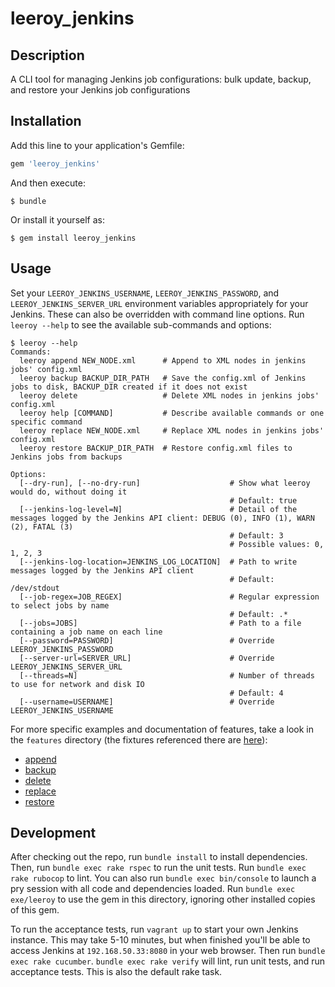 # leeroy_jenkins

## Description
A CLI tool for managing Jenkins job configurations: bulk update, backup, and restore your Jenkins job configurations

## Installation

Add this line to your application's Gemfile:

```ruby
gem 'leeroy_jenkins'
```

And then execute:

    $ bundle

Or install it yourself as:

    $ gem install leeroy_jenkins

## Usage

Set your `LEEROY_JENKINS_USERNAME`, `LEEROY_JENKINS_PASSWORD`, and `LEEROY_JENKINS_SERVER_URL` environment variables appropriately for your Jenkins. These can also be overridden with command line options. Run `leeroy --help` to see the available sub-commands and options:

    $ leeroy --help
    Commands:
      leeroy append NEW_NODE.xml      # Append to XML nodes in jenkins jobs' config.xml
      leeroy backup BACKUP_DIR_PATH   # Save the config.xml of Jenkins jobs to disk, BACKUP_DIR created if it does not exist
      leeroy delete                   # Delete XML nodes in jenkins jobs' config.xml
      leeroy help [COMMAND]           # Describe available commands or one specific command
      leeroy replace NEW_NODE.xml     # Replace XML nodes in jenkins jobs' config.xml
      leeroy restore BACKUP_DIR_PATH  # Restore config.xml files to Jenkins jobs from backups

    Options:
      [--dry-run], [--no-dry-run]                    # Show what leeroy would do, without doing it
                                                     # Default: true
      [--jenkins-log-level=N]                        # Detail of the messages logged by the Jenkins API client: DEBUG (0), INFO (1), WARN (2), FATAL (3)
                                                     # Default: 3
                                                     # Possible values: 0, 1, 2, 3
      [--jenkins-log-location=JENKINS_LOG_LOCATION]  # Path to write messages logged by the Jenkins API client
                                                     # Default: /dev/stdout
      [--job-regex=JOB_REGEX]                        # Regular expression to select jobs by name
                                                     # Default: .*
      [--jobs=JOBS]                                  # Path to a file containing a job name on each line
      [--password=PASSWORD]                          # Override LEEROY_JENKINS_PASSWORD
      [--server-url=SERVER_URL]                      # Override LEEROY_JENKINS_SERVER_URL
      [--threads=N]                                  # Number of threads to use for network and disk IO
                                                     # Default: 4
      [--username=USERNAME]                          # Override LEEROY_JENKINS_USERNAME

For more specific examples and documentation of features, take a look in the `features` directory (the fixtures referenced there are [here](https://github.com/Jellyvision/leeroy_jenkins/tree/master/features/fixtures)):

* [append](https://github.com/Jellyvision/leeroy_jenkins/blob/master/features/append.feature)
* [backup](https://github.com/Jellyvision/leeroy_jenkins/blob/master/features/backup.feature)
* [delete](https://github.com/Jellyvision/leeroy_jenkins/blob/master/features/delete.feature)
* [replace](https://github.com/Jellyvision/leeroy_jenkins/blob/master/features/replace.feature)
* [restore](https://github.com/Jellyvision/leeroy_jenkins/blob/master/features/restore.feature)

## Development

After checking out the repo, run `bundle install` to install dependencies. Then, run `bundle exec rake rspec` to run the unit tests. Run `bundle exec rake rubocop` to lint. You can also run `bundle exec bin/console` to launch a pry session with all code and dependencies loaded. Run `bundle exec exe/leeroy` to use the gem in this directory, ignoring other installed copies of this gem.

To run the acceptance tests, run `vagrant up` to start your own Jenkins instance. This may take 5-10 minutes, but when finished you'll be able to access Jenkins at `192.168.50.33:8080` in your web browser. Then run `bundle exec rake cucumber`. `bundle exec rake verify` will lint, run unit tests, and run acceptance tests. This is also the default rake task.
